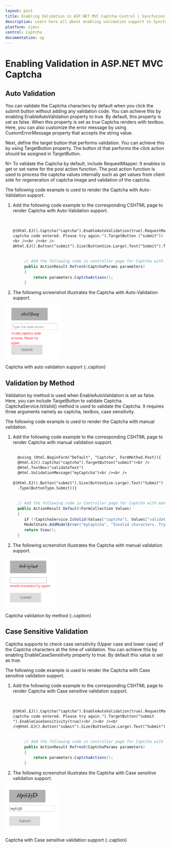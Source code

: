 ```yaml
---
layout: post
title: Enabling Validation in ASP.NET MVC Captcha Control | Syncfusion
description: Learn here all about enabling validation support in Syncfusion Essential ASP.NET MVC Captcha control, its elements, and more.
platform: ejmvc
control: Captcha
documentation: ug
---
```


# Enabling Validation in ASP.NET MVC Captcha

## Auto Validation

You can validate the Captcha characters by default when you click the submit button without adding any validation code. You can achieve this by enabling EnableAutoValidation property to true. By default, this property is set as false. When this property is set as true Captcha renders with textbox.  Here, you can also customize the error message by using CustomErrorMessage property that accepts the string value. 

Next, define the target button that performs validation. You can achieve this by using TargetButton property. The button id that performs the click action should be assigned in TargetButton. 


N> To validate the Captcha by default, include RequestMapper. It enables to get or set name for the post action function. The post action function is used to process the captcha values internally such as get values from client side for regeneration of captcha image and validation of the captcha.



The following code example is used to render the Captcha with Auto-Validation support.

1. Add the following code example to the corresponding CSHTML page to render Captcha with Auto-Validation support.

   ~~~ cshtml
   
		@(Html.EJ().Captcha("captcha").EnableAutoValidation(true).RequestMapper("Refresh").CustomErrorMessage("Invalid captcha code entered. Please try again.").TargetButton ("submit"))<br /><br /><br />    @Html.EJ().Button("submit").Size(ButtonSize.Large).Text("Submit").Type(ButtonType.Submit)

   ~~~
   
   
   ~~~ csharp
   
		// Add the following code in controller page for Captcha with Auto-Validation support
		public ActionResult Refresh(CaptchaParams parameters)
		{
			return parameters.CaptchaActions();
		}

   ~~~
   




2. The following screenshot illustrates the Captcha with Auto-Validation support. 

![Auto Validation in ASP.NET MVC Captcha](Enabling-Validation_images/Enabling-Validation_img2.png)

Captcha with auto validation support
{:.caption}

## Validation by Method

Validation by method is used when EnableAutoValidation is set as false. Here, you can include TargetButton to validate Captcha. CaptchaService.IsValid() method is used to validate the Captcha. It requires three arguments namely as captcha, textbox, case sensitivity.

The following code example is used to render the Captcha with manual validation.

1. Add the following code example to the corresponding CSHTML page to render Captcha with manual validation support.

   ~~~ cshtml
		
	 @using (Html.BeginForm("Default", "Captcha", FormMethod.Post)){
	 @Html.EJ().Captcha("captcha").TargetButton("submit")<br />  
	 @Html.TextBox("validateText") 
	 @Html.ValidationMessage("myCaptcha")<br /><br />
	 @(Html.EJ().Button("submit").Size(ButtonSize.Large).Text("Submit")
	 .Type(ButtonType.Submit))}

   ~~~
   
   
   ~~~ csharp
   
	 // Add the following code in Controller page for Captcha with manual validation support[HttpPost]
	 public ActionResult Default(FormCollection Values) 
	 {        
		if (!CaptchaService.IsValid(Values["captcha"], Values["validateText "], true))
		ModelState.AddModelError("myCaptcha", "Invalid characters. Try again!"); 
		return View();  
	 }

   ~~~
   


2. The following screenshot illustrates the Captcha with manual validation support. 

![Validation by Method in ASP.NET MVC Captcha](Enabling-Validation_images/Enabling-Validation_img3.png)

Captcha validation by method
{:.caption}

## Case Sensitive Validation 

Captcha supports to check case sensitivity (Upper case and lower case) of the Captcha characters at the time of validation. You can achieve this by enabling EnableCaseSensitivity property to true. By default this value is set as true.

The following code example is used to render the Captcha with Case sensitive validation support.

1. Add the following code example to the corresponding CSHTML page to render Captcha with Case sensitive validation support.

   ~~~ cshtml
   
		@(Html.EJ().Captcha("captcha").EnableAutoValidation(true).RequestMapper("Refresh").CustomErrorMessage("Invalid captcha code entered. Please try again.").TargetButton("submit ").EnableCaseSensitivity(true))<br /><br /><br />@Html.EJ().Button("submit").Size(ButtonSize.Large).Text("Submit").Type(ButtonType.Submit)

   ~~~
   
   
   ~~~ csharp
   
		// Add the following code in controller page for Captcha with case sensitive validation support
		public ActionResult Refresh(CaptchaParams parameters)
		{
			return parameters.CaptchaActions();
		}

   ~~~
   


2. The following screenshot illustrates the Captcha with Case sensitive validation support. 

![Case Sensitive Validation in ASP.NET MVC Captcha](Enabling-Validation_images/Enabling-Validation_img4.png)

Captcha with Case sensitive validation support
{:.caption}
